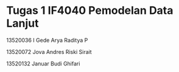 # Tugas 1 IF4040 Pemodelan Data Lanjut

13520036 I Gede Arya Raditya P

13520072 Jova Andres Riski Sirait

13520132 Januar Budi Ghifari
